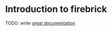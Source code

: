 # Introduction to firebrick

TODO: write [great documentation](http://jacobian.org/writing/what-to-write/)
